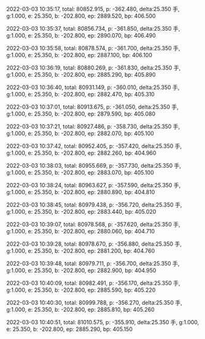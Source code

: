 2022-03-03 10:35:17, total: 80852.915, p: -362.480, delta:25.350 手, g:1.000, e: 25.350, b: -202.800, ep: 2889.520, bp: 406.500

2022-03-03 10:35:37, total: 80856.734, p: -361.850, delta:25.350 手, g:1.000, e: 25.350, b: -202.800, ep: 2890.070, bp: 406.490

2022-03-03 10:35:58, total: 80878.574, p: -361.700, delta:25.350 手, g:1.000, e: 25.350, b: -202.800, ep: 2887.100, bp: 406.100

2022-03-03 10:36:19, total: 80880.269, p: -361.830, delta:25.350 手, g:1.000, e: 25.350, b: -202.800, ep: 2885.290, bp: 405.890

2022-03-03 10:36:40, total: 80931.149, p: -360.010, delta:25.350 手, g:1.000, e: 25.350, b: -202.800, ep: 2882.470, bp: 405.310

2022-03-03 10:37:01, total: 80913.675, p: -361.050, delta:25.350 手, g:1.000, e: 25.350, b: -202.800, ep: 2879.590, bp: 405.080

2022-03-03 10:37:21, total: 80927.486, p: -358.730, delta:25.350 手, g:1.000, e: 25.350, b: -202.800, ep: 2882.070, bp: 405.100

2022-03-03 10:37:42, total: 80952.405, p: -357.420, delta:25.350 手, g:1.000, e: 25.350, b: -202.800, ep: 2882.260, bp: 404.960

2022-03-03 10:38:03, total: 80955.669, p: -357.730, delta:25.350 手, g:1.000, e: 25.350, b: -202.800, ep: 2883.070, bp: 405.100

2022-03-03 10:38:24, total: 80963.627, p: -357.590, delta:25.350 手, g:1.000, e: 25.350, b: -202.800, ep: 2880.890, bp: 404.810

2022-03-03 10:38:45, total: 80979.438, p: -356.720, delta:25.350 手, g:1.000, e: 25.350, b: -202.800, ep: 2883.440, bp: 405.020

2022-03-03 10:39:07, total: 80978.568, p: -357.620, delta:25.350 手, g:1.000, e: 25.350, b: -202.800, ep: 2880.060, bp: 404.710

2022-03-03 10:39:28, total: 80978.670, p: -356.880, delta:25.350 手, g:1.000, e: 25.350, b: -202.800, ep: 2881.200, bp: 404.760

2022-03-03 10:39:48, total: 80979.711, p: -356.700, delta:25.350 手, g:1.000, e: 25.350, b: -202.800, ep: 2882.900, bp: 404.950

2022-03-03 10:40:09, total: 80982.491, p: -356.170, delta:25.350 手, g:1.000, e: 25.350, b: -202.800, ep: 2885.590, bp: 405.220

2022-03-03 10:40:30, total: 80999.788, p: -356.270, delta:25.350 手, g:1.000, e: 25.350, b: -202.800, ep: 2885.810, bp: 405.260

2022-03-03 10:40:51, total: 81010.575, p: -355.910, delta:25.350 手, g:1.000, e: 25.350, b: -202.800, ep: 2885.290, bp: 405.150